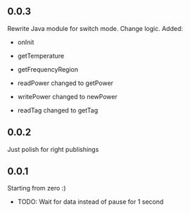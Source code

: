 ## 0.0.3

Rewrite Java module for switch mode. Change logic.
Added:
* onInit
* getTemperature
* getFrequencyRegion

* readPower changed to getPower
* writePower changed to newPower
* readTag changed to getTag

## 0.0.2
Just polish for right publishings

## 0.0.1

Starting from zero :)

* TODO: Wait for data instead of pause for 1 second
